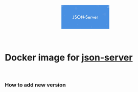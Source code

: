 <p align="center">
  <img src="./logo.jpg" width="150" />
</p>
<br />

# Docker image for [json-server](https://github.com/typicode/json-server)
<br />

### How to add new version
